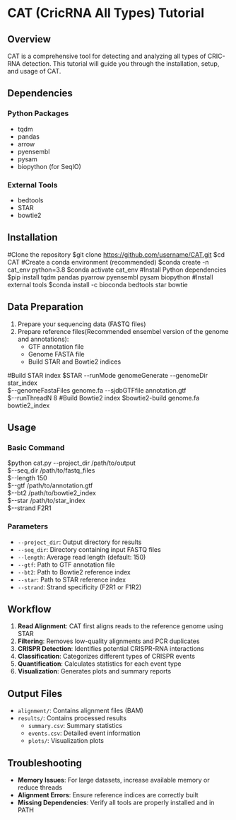 # CAT (CricRNA All Types) Tutorial

## Overview
CAT is a comprehensive tool for detecting and analyzing all types of CRIC-RNA detection. This tutorial will guide you through the installation, setup, and usage of CAT.

## Dependencies

### Python Packages
- tqdm
- pandas
- arrow
- pyensembl
- pysam
- biopython (for SeqIO)

### External Tools
- bedtools
- STAR
- bowtie2

## Installation

#Clone the repository
$git clone https://github.com/username/CAT.git
$cd CAT
#Create a conda environment (recommended)
$conda create -n cat_env python=3.8
$conda activate cat_env
#Install Python dependencies
$pip install tqdm pandas pyarrow pyensembl pysam biopython
#Install external tools
$conda install -c bioconda bedtools star bowtie


## Data Preparation

1. Prepare your sequencing data (FASTQ files)
2. Prepare reference files(Recommended ensembel version of the genome and annotations):
   - GTF annotation file
   - Genome FASTA file
   - Build STAR and Bowtie2 indices

#Build STAR index
$STAR --runMode genomeGenerate --genomeDir star_index \
$--genomeFastaFiles genome.fa --sjdbGTFfile annotation.gtf \
$--runThreadN 8
#Build Bowtie2 index
$bowtie2-build genome.fa bowtie2_index


## Usage

### Basic Command
$python cat.py --project_dir /path/to/output \
$--seq_dir /path/to/fastq_files \
$--length 150 \
$--gtf /path/to/annotation.gtf \
$--bt2 /path/to/bowtie2_index \
$--star /path/to/star_index \
$--strand F2R1


### Parameters

- `--project_dir`: Output directory for results
- `--seq_dir`: Directory containing input FASTQ files
- `--length`: Average read length (default: 150)
- `--gtf`: Path to GTF annotation file
- `--bt2`: Path to Bowtie2 reference index
- `--star`: Path to STAR reference index
- `--strand`: Strand specificity (F2R1 or F1R2)

## Workflow

1. **Read Alignment**: CAT first aligns reads to the reference genome using STAR
2. **Filtering**: Removes low-quality alignments and PCR duplicates
3. **CRISPR Detection**: Identifies potential CRISPR-RNA interactions
4. **Classification**: Categorizes different types of CRISPR events
5. **Quantification**: Calculates statistics for each event type
6. **Visualization**: Generates plots and summary reports

## Output Files

- `alignment/`: Contains alignment files (BAM)
- `results/`: Contains processed results
  - `summary.csv`: Summary statistics
  - `events.csv`: Detailed event information
  - `plots/`: Visualization plots

## Troubleshooting

- **Memory Issues**: For large datasets, increase available memory or reduce threads
- **Alignment Errors**: Ensure reference indices are correctly built 
- **Missing Dependencies**: Verify all tools are properly installed and in PATH


